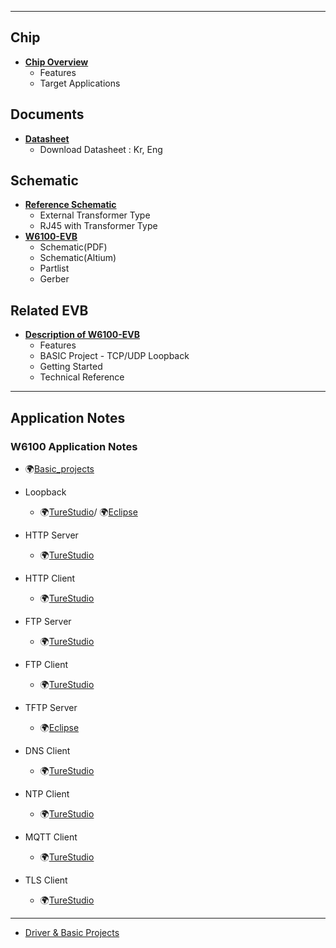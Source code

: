 


----

<WRAP group>

<WRAP half column>

 ## Chip

  * **[Chip Overview](Chip_Overview.md)**
    * Features
    * Target Applications
 
</WRAP>

<WRAP half column>

## Documents 
  * **[Datasheet](Datasheet-W6100.md)**
    * Download Datasheet : Kr, Eng


 ## Schematic 
  * **[Reference Schematic](Reference_Schematic.md)**
    * External Transformer Type
    * RJ45 with Transformer Type
  * **[W6100-EVB](https://github.com/Wiznet/Hardware-Files-of-WIZnet/tree/master/02_iEthernet/W6100)**
    * Schematic(PDF)
    * Schematic(Altium)
    * Partlist
    * Gerber


</WRAP>
<WRAP half column>

##  Related EVB 

  * **[Description of W6100-EVB ](Description_of_W6100-EVB.md)**
    * Features
    * BASIC Project - TCP/UDP Loopback
    * Getting Started
    * Technical Reference

</WRAP>
</WRAP>

-------


<WRAP centeralign>

## Application Notes 

### W6100 Application Notes

 * 🌍[Basic_projects](https://github.com/WIZnet-ioLibrary/w6100-evb-gcc-eclipse)
 
 * Loopback
   * 🌍[TureStudio](https://github.com/WIZnet-ioLibrary/W6100EVB-Loopback)/ 🌍[Eclipse](https://github.com/WIZnet-ioLibrary/w6100-evb-gcc-eclipse-loopback)
  
  * HTTP Server
    * 🌍[TureStudio](https://github.com/WIZnet-ioLibrary/W6100EVB-HTTP_Server)
    
  * HTTP Client
    * 🌍[TureStudio](https://github.com/WIZnet-ioLibrary/W6100EVB-HTTP_Client)
    
  * FTP Server
    * 🌍[TureStudio](https://github.com/WIZnet-ioLibrary/W6100EVB-FTPServer)
    
  * FTP Client
    * 🌍[TureStudio](https://github.com/WIZnet-ioLibrary/W6100EVB-FTPC)
    
  * TFTP Server
    * 🌍[Eclipse](https://github.com/WIZnet-ioLibrary/w6100-evb-gcc-eclipse-tftps-simple)
    
  * DNS Client
    * 🌍[TureStudio](https://github.com/WIZnet-ioLibrary/W6100EVB-Loopback)
    
  * NTP Client
    * 🌍[TureStudio](https://github.com/WIZnet-ioLibrary/W6100EVB-NTP)
    
  * MQTT Client
    * 🌍[TureStudio](https://github.com/WIZnet-ioLibrary/W6100EVB-MQTT)
    
  * TLS Client
    * 🌍[TureStudio](https://github.com/WIZnet-ioLibrary/W6100EVB-TLS)
    
    
 ----------
 
  * [Driver & Basic Projects](Driver_and_Basic_Projects.md)
